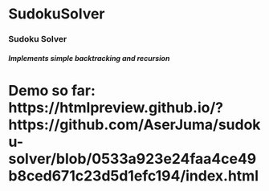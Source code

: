 # SudokuSolver

<h3> Sudoku Solver </h3>
<h5> Implements simple backtracking and recursion </h5>


<h1> Demo so far: https://htmlpreview.github.io/?https://github.com/AserJuma/sudoku-solver/blob/0533a923e24faa4ce49b8ced671c23d5d1efc194/index.html <h1>
